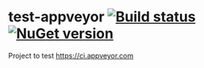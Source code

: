 # test-appveyor [![Build status](https://ci.appveyor.com/api/projects/status/glino6gmgm4ajafw?svg=true)](https://ci.appveyor.com/project/jonatassaraiva/test-appveyor) [![NuGet version](https://badge.fury.io/nu/TestAppveyorClassLibrary.svg)](http://badge.fury.io/nu/TestAppveyorClassLibrary)


Project to test https://ci.appveyor.com
